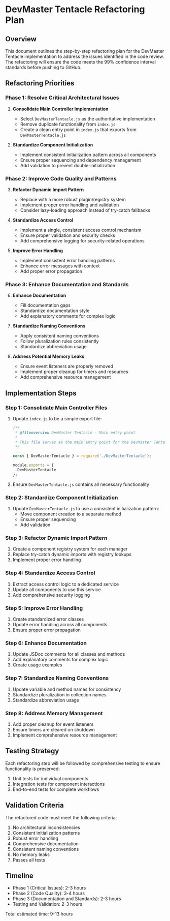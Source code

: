 # DevMaster Tentacle Refactoring Plan

## Overview

This document outlines the step-by-step refactoring plan for the DevMaster Tentacle implementation to address the issues identified in the code review. The refactoring will ensure the code meets the 99% confidence interval standards before pushing to GitHub.

## Refactoring Priorities

### Phase 1: Resolve Critical Architectural Issues

1. **Consolidate Main Controller Implementation**
   - Select `DevMasterTentacle.js` as the authoritative implementation
   - Remove duplicate functionality from `index.js`
   - Create a clean entry point in `index.js` that exports from `DevMasterTentacle.js`

2. **Standardize Component Initialization**
   - Implement consistent initialization pattern across all components
   - Ensure proper sequencing and dependency management
   - Add validation to prevent double-initialization

### Phase 2: Improve Code Quality and Patterns

3. **Refactor Dynamic Import Pattern**
   - Replace with a more robust plugin/registry system
   - Implement proper error handling and validation
   - Consider lazy-loading approach instead of try-catch fallbacks

4. **Standardize Access Control**
   - Implement a single, consistent access control mechanism
   - Ensure proper validation and security checks
   - Add comprehensive logging for security-related operations

5. **Improve Error Handling**
   - Implement consistent error handling patterns
   - Enhance error messages with context
   - Add proper error propagation

### Phase 3: Enhance Documentation and Standards

6. **Enhance Documentation**
   - Fill documentation gaps
   - Standardize documentation style
   - Add explanatory comments for complex logic

7. **Standardize Naming Conventions**
   - Apply consistent naming conventions
   - Follow pluralization rules consistently
   - Standardize abbreviation usage

8. **Address Potential Memory Leaks**
   - Ensure event listeners are properly removed
   - Implement proper cleanup for timers and resources
   - Add comprehensive resource management

## Implementation Steps

### Step 1: Consolidate Main Controller Files

1. Update `index.js` to be a simple export file:
   ```javascript
   /**
    * @fileoverview DevMaster Tentacle - Main entry point
    * 
    * This file serves as the main entry point for the DevMaster Tentacle.
    */
   
   const { DevMasterTentacle } = require('./DevMasterTentacle');
   
   module.exports = {
     DevMasterTentacle
   };
   ```

2. Ensure `DevMasterTentacle.js` contains all necessary functionality

### Step 2: Standardize Component Initialization

1. Update `DevMasterTentacle.js` to use a consistent initialization pattern:
   - Move component creation to a separate method
   - Ensure proper sequencing
   - Add validation

### Step 3: Refactor Dynamic Import Pattern

1. Create a component registry system for each manager
2. Replace try-catch dynamic imports with registry lookups
3. Implement proper error handling

### Step 4: Standardize Access Control

1. Extract access control logic to a dedicated service
2. Update all components to use this service
3. Add comprehensive security logging

### Step 5: Improve Error Handling

1. Create standardized error classes
2. Update error handling across all components
3. Ensure proper error propagation

### Step 6: Enhance Documentation

1. Update JSDoc comments for all classes and methods
2. Add explanatory comments for complex logic
3. Create usage examples

### Step 7: Standardize Naming Conventions

1. Update variable and method names for consistency
2. Standardize pluralization in collection names
3. Standardize abbreviation usage

### Step 8: Address Memory Management

1. Add proper cleanup for event listeners
2. Ensure timers are cleared on shutdown
3. Implement comprehensive resource management

## Testing Strategy

Each refactoring step will be followed by comprehensive testing to ensure functionality is preserved:

1. Unit tests for individual components
2. Integration tests for component interactions
3. End-to-end tests for complete workflows

## Validation Criteria

The refactored code must meet the following criteria:

1. No architectural inconsistencies
2. Consistent initialization patterns
3. Robust error handling
4. Comprehensive documentation
5. Consistent naming conventions
6. No memory leaks
7. Passes all tests

## Timeline

- Phase 1 (Critical Issues): 2-3 hours
- Phase 2 (Code Quality): 3-4 hours
- Phase 3 (Documentation and Standards): 2-3 hours
- Testing and Validation: 2-3 hours

Total estimated time: 9-13 hours
